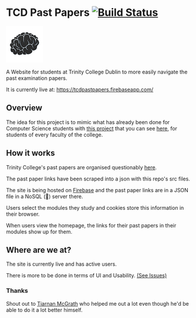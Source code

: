 # TCD Past Papers [![Build Status][travis-badge]][travis-link]

<img src="/public/logo.png" width="100px"></img>

A Website for students at Trinity College Dublin to more easily navigate the past examination papers.

It is currently live at: https://tcdpastpapers.firebaseapp.com/

## Overview
The idea for this project is to mimic what has already been done for Computer Science students with [this project][nating-repo] that you can see [here][nating-site], for students of every faculty of the college.  

## How it works
Trinity College's past papers are organised questionably [here][trinity-examinations].  

The past paper links have been scraped into a json with this repo's src files.  

The site is being hosted on [Firebase][firebase] and the past paper links are in a JSON file in a NoSQL (😬) server there.

Users select the modules they study and cookies store this information in their browser.  

When users view the homepage, the links for their past papers in their modules show up for them.

## Where are we at?
The site is currently live and has active users.

There is more to be done in terms of UI and Usability. [(See Issues)][issues]

### Thanks
Shout out to [Tiarnan McGrath][tiarnan] who helped me out a lot even though he'd be able to do it a lot better himself.

[firebase]: https://firebase.google.com/
[issues]: https://github.com/nating/tcd-past-papers/issues
[nating-repo]: www.github.com/nating/trinity-cs-website
[nating-site]: https://nating.netsoc.ie
[tiarnan]: https://github.com/tiarnann
[travis-badge]: https://img.shields.io/travis/nating/tcd-past-papers.svg
[travis-link]: https://travis-ci.org/nating/tcd-past-papers
[trinity-examinations]: https://www.tcd.ie/academicregistry/exams/past-papers/annual/

